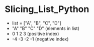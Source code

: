 # Slicing_List_Python
- list = ["A", "B", "C", "D"]
- "A"  "B"  "C"  "D" (elements in list)
-  0    1    2    3  (positive index)
- -4   -3   -2   -1  (negative index)